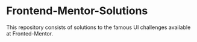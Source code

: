 # Frontend-Mentor-Solutions
This repository consists of solutions to the famous UI challenges available at Fronted-Mentor.
